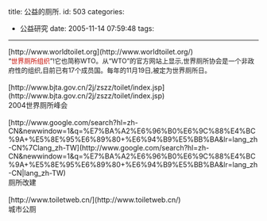 title: 公益的厕所.
id: 503
categories:
  - 公益研究
date: 2005-11-14 07:59:48
tags:
---

<div id="msgcns!9697D6160EFEBC17!374" class="bvMsg"><div>[http://www.worldtoilet.org](http://www.worldtoilet.org/)</div>
<div><font size="2">“<font color="#c60a00">世界厕所组织</font>”!它也简称WTO。从“WTO”的官方网站上显示,世界厕所协会是一个非政府性的组织,目前已有17个成员国。每年的11月19日,被定为世界厕所日。</font></div>
<div><font size="2"></font> </div>
<div>[http://www.bjta.gov.cn/2j/zszz/toilet/index.jsp](http://www.bjta.gov.cn/2j/zszz/toilet/index.jsp)</div>
<div>2004世界厕所峰会</div>
<div> </div>
<div>[http://www.google.com/search?hl=zh-CN&amp;newwindow=1&amp;q=%E7%BA%A2%E6%96%B0%E6%9C%88%E4%BC%9A+%E5%8E%95%E6%89%80+%E6%94%B9%E5%BB%BA&amp;lr=lang_zh-CN%7Clang_zh-TW](http://www.google.com/search?hl=zh-CN&amp;newwindow=1&amp;q=%E7%BA%A2%E6%96%B0%E6%9C%88%E4%BC%9A+%E5%8E%95%E6%89%80+%E6%94%B9%E5%BB%BA&amp;lr=lang_zh-CN|lang_zh-TW)</div>
<div>厕所改建</div>
<div> </div>
<div>[http://www.toiletweb.cn/](http://www.toiletweb.cn/)</div>
<div>城市公厕</div></div>